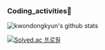 ###  Coding_activities👋    
    
</div> 
  
![kwondongkyun's github stats](https://github-readme-stats.vercel.app/api?username=kwondongkyun&show_icons=true)


[![Solved.ac
프로필](http://mazassumnida.wtf/api/generate_badge?boj=kdg5436)](https://solved.ac/kdg5436})
 
